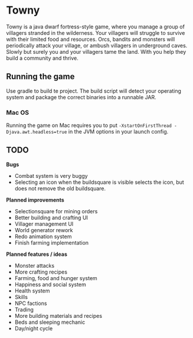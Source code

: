# Towny

Towny is a java dwarf fortress-style game, where you manage a group of villagers stranded in the wilderness.
Your villagers will struggle to survive with their limited food and resources. Orcs, bandits and monsters will
periodically attack your village, or ambush villagers in underground caves. Slowly but surely you and your villagers
tame the land. With you help they build a community and thrive.

## Running the game

Use gradle to build te project. The build script will detect your operating system and package the correct binaries into
a runnable JAR.

### Mac OS

Running the game on Mac requires you to put `-XstartOnFirstThread -Djava.awt.headless=true` in the JVM options in your
launch config.

## TODO

**Bugs**

- Combat system is very buggy
- Selecting an icon when the buildsquare is visible selects the icon, but does not remove the old buildsquare.

**Planned improvements**

- Selectionsquare for mining orders
- Better building and crafting UI
- Villager management UI
- World generator rework
- Redo animation system
- Finish farming implementation

**Planned features / ideas**

- Monster attacks
- More crafting recipes
- Farming, food and hunger system
- Happiness and social system
- Health system
- Skills
- NPC factions
- Trading
- More building materials and recipes
- Beds and sleeping mechanic
- Day/night cycle
